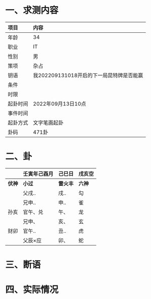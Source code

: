 # 一、求测内容
|项目|内容|
|:-|:-|
|年龄|34|
|职业|IT|
|性别|男|
|策项|杂占|
|钥语|我202209131018开启的下一局昆特牌是否能赢|
|条件||
|时限||
|起卦时间|2022年09月13日10点|
|事件时间||
|起卦方式|文字笔画起卦|
|卦码|471卦|

# 二、卦
||壬寅年己酉月|己巳日|戌亥空|
|:-|:-|:-|:-|
|**伏神**|**小过**|**雷火丰**|**六神**|
||父戌..|戌..|勾|
||兄申..|申..|雀|
|孙亥|官午、兑|午、|龙|
||兄申、|亥、|玄|
|财卯|官午..|丑..|虎|
||父辰×应|卯、|蛇|


# 三、断语

# 四、实际情况